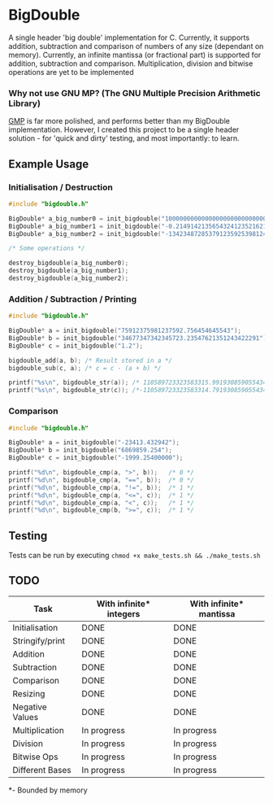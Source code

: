 # BigDouble
A single header 'big double' implementation for C. Currently, it supports addition, subtraction and comparison of numbers of any size (dependant on memory). Currently, an infinite mantissa (or fractional part) is supported for addition, subtraction and comparison. Multiplication, division and bitwise operations are yet to be implemented

### Why not use GNU MP? (The GNU Multiple Precision Arithmetic Library)
[GMP](https://gmplib.org/) is far more polished, and performs better than my BigDouble implementation. However, I created this project to be a single header solution - for 'quick and dirty' testing, and most importantly: to learn.

## Example Usage

### Initialisation / Destruction

```c
#include "bigdouble.h"

BigDouble* a_big_number0 = init_bigdouble("100000000000000000000000000000000000000000000000000000000000000");
BigDouble* a_big_number1 = init_bigdouble("-0.2149142135654324123521621462346234514982093390125901235093883732");
BigDouble* a_big_number2 = init_bigdouble("-134234872853791235925398124791.21491421356598209339012373264632");

/* Some operations */

destroy_bigdouble(a_big_number0);
destroy_bigdouble(a_big_number1);
destroy_bigdouble(a_big_number2);
```
### Addition / Subtraction / Printing

```c
#include "bigdouble.h"

BigDouble* a = init_bigdouble("75912375981237592.756454645543");
BigDouble* b = init_bigdouble("34677347342345723.23547621351243422291");
BigDouble* c = init_bigdouble("1.2");

bigdouble_add(a, b); /* Result stored in a */
bigdouble_sub(c, a); /* c = c - (a + b) */

printf("%s\n", bigdouble_str(a)); /* 110589723323583315.99193085905543422291 */
printf("%s\n", bigdouble_str(c)); /*-110589723323583314.79193085905543422291 */

```
### Comparison

```c
#include "bigdouble.h"

BigDouble* a = init_bigdouble("-23413.432942");
BigDouble* b = init_bigdouble("6869859.254");
BigDouble* c = init_bigdouble("-1999.25400000");

printf("%d\n", bigdouble_cmp(a, ">", b));   /* 0 */
printf("%d\n", bigdouble_cmp(a, "==", b));  /* 0 */
printf("%d\n", bigdouble_cmp(a, "!=", b));  /* 1 */
printf("%d\n", bigdouble_cmp(a, "<=", c));  /* 1 */
printf("%d\n", bigdouble_cmp(a, "<", c));   /* 1 */
printf("%d\n", bigdouble_cmp(b, ">=", c));  /* 1 */

```




## Testing
Tests can be run by executing `chmod +x make_tests.sh && ./make_tests.sh`

## TODO

| Task | With infinite* integers | With infinite* mantissa |
| ---- | ------------- | --------------- |
| Initialisation | DONE | DONE |
| Stringify/print | DONE | DONE |
| Addition | DONE  | DONE  |
| Subtraction | DONE | DONE |
| Comparison | DONE | DONE |
| Resizing | DONE | DONE |
| Negative Values | DONE | DONE |
| Multiplication | In progress | In progress |
| Division | In progress | In progress |
| Bitwise Ops | In progress | In progress |
| Different Bases | In progress | In progress |

*- Bounded by memory

